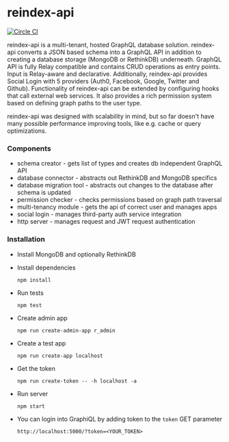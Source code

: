 # reindex-api

[![Circle CI](https://circleci.com/gh/reindexio/reindex-api.svg?style=svg&circle-token=080d24db0ad712462742bb77cd91a316c2267e46)](https://circleci.com/gh/reindexio/reindex-api)

reindex-api is a multi-tenant, hosted GraphQL database solution. reindex-api converts a JSON based schema into a GraphQL API in addition to creating a database storage (MongoDB or RethinkDB) underneath. GraphQL API is fully Relay compatible and contains CRUD operations as entry points. Input is Relay-aware and declarative. Additionally, reindex-api provides Social Login with 5 providers (Auth0, Facebook, Google, Twitter and Github). Functionality of reindex-api can be extended by configuring hooks that call external web services. It also provides a rich permission system based on defining graph paths to the user type.

reindex-api was designed with scalability in mind, but so far doesn't have many possible performance improving tools, like e.g. cache or query optimizations.

### Components

* schema creator - gets list of types and creates db independent GraphQL API
* database connector - abstracts out RethinkDB and MongoDB specifics
* database migration tool - abstracts out changes to the database after schema
  is updated
* permission checker - checks permissions based on graph path traversal
* multi-tenancy module - gets the api of correct user and manages apps
* social login - manages third-party auth service integration
* http server - manages request and JWT request authentication

### Installation

- Install MongoDB and optionally RethinkDB
- Install dependencies

  ```
  npm install
  ```

- Run tests

  ```
  npm test
  ```

- Create admin app

  ```
  npm run create-admin-app r_admin
  ```

- Create a test app

  ```
  npm run create-app localhost
  ```

- Get the token

  ```
  npm run create-token -- -h localhost -a
  ```

- Run server

  ```
  npm start
  ```

- You can login into GraphiQL by adding token to the `token` GET parameter

  ```
  http://localhost:5000/?token=<YOUR_TOKEN>
  ```
